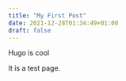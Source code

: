 ```yaml
---
title: "My First Post"
date: 2021-12-28T01:34:49+01:00
draft: false
---
```

Hugo is cool



It is a test page.
